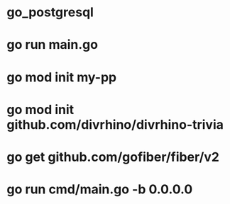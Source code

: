 # go_postgresql
# go run main.go
# go mod init my-pp
# go mod init github.com/divrhino/divrhino-trivia
# go get github.com/gofiber/fiber/v2
# go run cmd/main.go -b 0.0.0.0